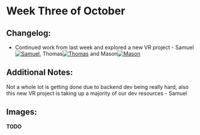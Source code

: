 # Week Three of October

## Changelog:
- Continued work from last week and explored a new VR project - Samuel[![Samuel](https://img.shields.io/github/followers/bigManSamm?style=social)](https://github.com/bigManSamm), Thomas[![Thomas](https://img.shields.io/github/followers/ro-bot1?style=social)](https://github.com/ro-bot1) and Mason[![Mason](https://img.shields.io/github/followers/MasonT8198?style=social)](https://github.com/MasonT8198)
## Additional Notes:
Not a whole lot is getting done due to backend dev being really hard, also this new VR project is taking up a majority of our dev resources - Samuel

## Images:
**TODO**